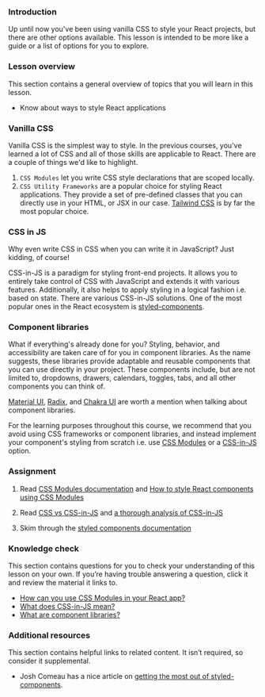 ### Introduction

Up until now you've been using vanilla CSS to style your React projects, but there are other options available. This lesson is intended to be more like a guide or a list of options for you to explore.  

### Lesson overview

This section contains a general overview of topics that you will learn in this lesson.

- Know about ways to style React applications 

### Vanilla CSS 

Vanilla CSS is the simplest way to style. In the previous courses, you've learned a lot of CSS and all of those skills are applicable to React. There are a couple of things we'd like to highlight.

1. `CSS Modules` let you write CSS style declarations that are scoped locally.
1. `CSS Utility Frameworks` are a popular choice for styling React applications. They provide a set of pre-defined classes that you can directly use in your HTML, or JSX in our case. [Tailwind CSS](https://tailwindcss.com) is by far the most popular choice. 


### CSS in JS

Why even write CSS in CSS when you can write it in JavaScript? Just kidding, of course! 

CSS-in-JS is a paradigm for styling front-end projects. It allows you to entirely take control of CSS with JavaScript and extends it with various features. Additionally, it also helps to apply styling in a logical fashion i.e. based on state. There are various CSS-in-JS solutions. One of the most popular ones in the React ecosystem is [styled-components](https://styled-components.com/).

### Component libraries

What if everything's already done for you? Styling, behavior, and accessibility are taken care of for you in component libraries. As the name suggests, these libraries provide adaptable and reusable components that you can use directly in your project. These components include, but are not limited to, dropdowns, drawers, calendars, toggles, tabs, and all other components you can think of. 

[Material UI](https://mui.com/), [Radix](https://www.radix-ui.com/), and [Chakra UI](https://chakra-ui.com/) are worth a mention when talking about component libraries.

<div class="lesson-note lesson-note--tip" markdown="1" >

For the learning purposes throughout this course, we recommend that you avoid using CSS frameworks or component libraries, and instead implement your component's styling from scratch i.e. use [CSS Modules](https://www.theodinproject.com/lessons/preview#vanilla-css) or a [CSS-in-JS](https://www.theodinproject.com/lessons/preview#css-in-js) option. 

</div>

### Assignment

<div class="lesson-content__panel" markdown="1">

1. Read [CSS Modules documentation](https://github.com/css-modules/css-modules) and [How to style React components using CSS Modules](https://www.makeuseof.com/react-components-css-modules-style/)

1. Read [CSS vs CSS-in-JS](https://blog.logrocket.com/css-vs-css-in-js/) and [a thorough analysis of CSS-in-JS](https://css-tricks.com/a-thorough-analysis-of-css-in-js/)

1. Skim through the [styled components documentation](https://styled-components.com/)

</div>

### Knowledge check

This section contains questions for you to check your understanding of this lesson on your own. If you’re having trouble answering a question, click it and review the material it links to.

- [How can you use CSS Modules in your React app?](https://www.makeuseof.com/react-components-css-modules-style/)
- [What does CSS-in-JS mean?](#css-in-js)
- [What are component libraries?](#component-libraries)

### Additional resources

This section contains helpful links to related content. It isn’t required, so consider it supplemental.

- Josh Comeau has a nice article on [getting the most out of styled-components](https://www.joshwcomeau.com/css/styled-components/). 
